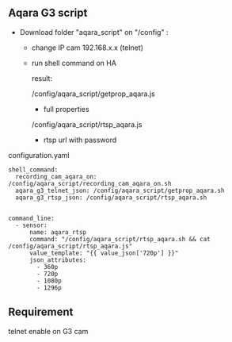 ## Aqara G3 script ##
* Download folder "aqara_script" on "/config" :
  * change IP cam 192.168.x.x (telnet)
  * run shell command on HA
    
    result:

       /config/aqara_script/getprop_aqara.js
    
      * full properties

       /config/aqara_script/rtsp_aqara.js
    
       * rtsp url with password

configuration.yaml

    shell_command:
      recording_cam_aqara_on: /config/aqara_script/recording_cam_aqara_on.sh
      aqara_g3_telnet_json: /config/aqara_script/getprop_aqara.sh
      aqara_g3_rtsp_json: /config/aqara_script/rtsp_aqara.sh


    command_line:
      - sensor:
          name: aqara_rtsp
          command: "/config/aqara_script/rtsp_aqara.sh && cat /config/aqara_script/rtsp_aqara.js"
          value_template: "{{ value_json['720p'] }}"
          json_attributes:
            - 360p
            - 720p
            - 1080p
            - 1296p


## Requirement ##
telnet enable on G3 cam
